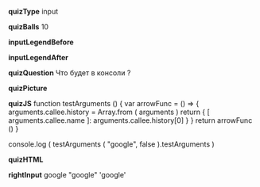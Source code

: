 ____quizType____
input

____quizBalls____
10

____inputLegendBefore____


____inputLegendAfter____


____quizQuestion____
Что будет в консоли ?

____quizPicture____


____quizJS____
function testArguments () {
    var arrowFunc = () =>  {
        arguments.callee.history = Array.from ( arguments )
        return {
            [ arguments.callee.name ]: arguments.callee.history[0]
        }
    }
    return arrowFunc ()
}

console.log ( testArguments ( "google", false ).testArguments )

____quizHTML____


____rightInput____
google
"google"
'google'

